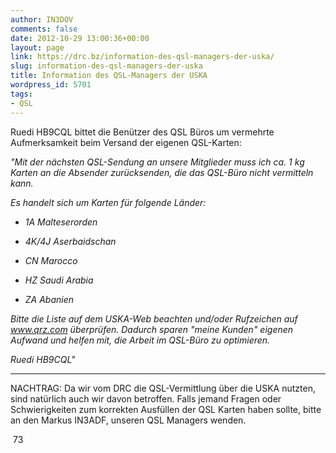 ```yaml
---
author: IN3DOV
comments: false
date: 2012-10-29 13:00:36+00:00
layout: page
link: https://drc.bz/information-des-qsl-managers-der-uska/
slug: information-des-qsl-managers-der-uska
title: Information des QSL-Managers der USKA
wordpress_id: 5701
tags:
- QSL
---
```


Ruedi HB9CQL bittet die Benützer des QSL Büros um vermehrte Aufmerksamkeit beim Versand der eigenen QSL-Karten: 

_"Mit der nächsten QSL-Sendung an unsere Mitglieder muss ich ca. 1 kg Karten an die Absender zurücksenden, die das QSL-Büro nicht vermitteln kann._

_Es handelt sich um Karten für folgende Länder:_



	
  * _1A Malteserorden_

	
  * _4K/4J Aserbaidschan_

	
  * _CN Marocco_

	
  * _HZ Saudi Arabia_

	
  * _ZA Abanien_


_Bitte die Liste auf dem USKA-Web beachten und/oder Rufzeichen auf www.qrz.com überprüfen. Dadurch sparen "meine Kunden" eigenen Aufwand und helfen mit, die Arbeit im QSL-Büro zu optimieren._

_Ruedi HB9CQL"_

_____________________________________

NACHTRAG: Da wir vom DRC die QSL-Vermittlung über die USKA nutzten, sind natürlich auch wir davon betroffen. Falls jemand Fragen oder Schwierigkeiten zum korrekten Ausfüllen der QSL Karten haben sollte, bitte an den Markus IN3ADF, unseren QSL Managers wenden.

 73
